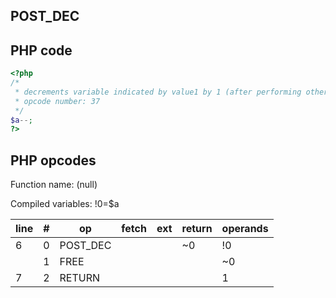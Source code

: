 POST\_DEC
---------

PHP code
--------

``` php
<?php
/*
 * decrements variable indicated by value1 by 1 (after performing other operations) and stores in result
 * opcode number: 37
 */
$a--;
?>
```

PHP opcodes
-----------

Function name: (null)

Compiled variables: !0=$a

| line | \#  | op        | fetch | ext | return | operands |
|------|-----|-----------|-------|-----|--------|----------|
| 6    | 0   | POST\_DEC |       |     | \~0    | !0       |
|      | 1   | FREE      |       |     |        | \~0      |
| 7    | 2   | RETURN    |       |     |        | 1        |

